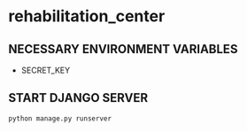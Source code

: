 # rehabilitation_center

## NECESSARY ENVIRONMENT VARIABLES
 - SECRET_KEY

## START DJANGO SERVER
```python
python manage.py runserver
```
